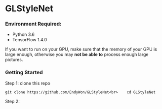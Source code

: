 # GLStyleNet
### Environment Required:
- Python 3.6
- TensorFlow 1.4.0

If you want to run on your GPU, make sure that the memory of your GPU is large enough, otherwise you may **not be able to**  process enough large pictures.
### Getting Started
Step 1: clone this repo


`git clone https://github.com/EndyWon/GLStyleNet<br>   
    cd GLStyleNet`


Step 2: 
